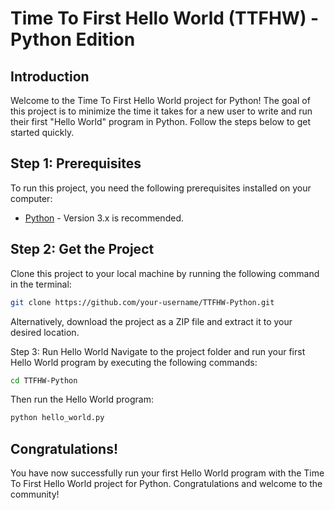 # Time To First Hello World (TTFHW) - Python Edition

## Introduction

Welcome to the Time To First Hello World project for Python! The goal of this project is to minimize the time it takes for a new user to write and run their first "Hello World" program in Python. Follow the steps below to get started quickly.

## Step 1: Prerequisites

To run this project, you need the following prerequisites installed on your computer:

- [Python](https://www.python.org/downloads/) - Version 3.x is recommended.

## Step 2: Get the Project

Clone this project to your local machine by running the following command in the terminal:

```bash
git clone https://github.com/your-username/TTFHW-Python.git

```

Alternatively, download the project as a ZIP file and extract it to your desired location.

Step 3: Run Hello World
Navigate to the project folder and run your first Hello World program by executing the following commands:

```bash
cd TTFHW-Python

```
Then run the Hello World program:

```bash
python hello_world.py

```
## Congratulations!
You have now successfully run your first Hello World program with the Time To First Hello World project for Python. Congratulations and welcome to the community!
